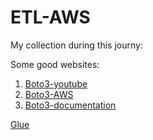 # ETL-AWS
My collection during this journy:

Some good websites:

1. [Boto3-youtube](https://www.youtube.com/watch?v=6Jk1FVgSnXA&list=PLL2hlSFBmWwx7AFCvrurMhUOJc7kc0ynP&index=1)
2. [Boto3-AWS](https://aws.amazon.com/sdk-for-python/)
3. [Boto3-documentation](https://boto3.amazonaws.com/v1/documentation/api/latest/index.html)

[Glue](https://aws.amazon.com/blogs/big-data/extracting-salesforce-com-data-using-aws-glue-and-analyzing-with-amazon-athena/)
